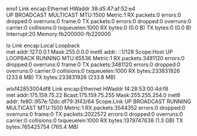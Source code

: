 eno1      Link encap:Ethernet  HWaddr 38:d5:47:af:52:e4  
          UP BROADCAST MULTICAST  MTU:1500  Metric:1
          RX packets:0 errors:0 dropped:0 overruns:0 frame:0
          TX packets:0 errors:0 dropped:0 overruns:0 carrier:0
          collisions:0 txqueuelen:1000 
          RX bytes:0 (0.0 B)  TX bytes:0 (0.0 B)
          Interrupt:20 Memory:fb200000-fb220000 

lo        Link encap:Local Loopback  
          inet addr:127.0.0.1  Mask:255.0.0.0
          inet6 addr: ::1/128 Scope:Host
          UP LOOPBACK RUNNING  MTU:65536  Metric:1
          RX packets:3481120 errors:0 dropped:0 overruns:0 frame:0
          TX packets:3481120 errors:0 dropped:0 overruns:0 carrier:0
          collisions:0 txqueuelen:1000 
          RX bytes:233831926 (233.8 MB)  TX bytes:233831926 (233.8 MB)

wlxf42853004df8 Link encap:Ethernet  HWaddr f4:28:53:00:4d:f8  
          inet addr:175.159.75.22  Bcast:175.159.75.255  Mask:255.255.254.0
          inet6 addr: fe80::957e:12dc:df79:3f43/64 Scope:Link
          UP BROADCAST RUNNING MULTICAST  MTU:1500  Metric:1
          RX packets:3544352 errors:0 dropped:0 overruns:0 frame:0
          TX packets:2022572 errors:0 dropped:0 overruns:0 carrier:0
          collisions:0 txqueuelen:1000 
          RX bytes:1379747638 (1.3 GB)  TX bytes:765425754 (765.4 MB)

